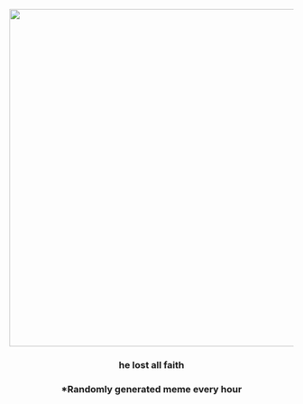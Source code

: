 <p align="center">
        <img src="https://i.redd.it/l4tap6ex1op81.jpg" width="600" height="600">
        </p>
        <h3 align="center">he lost all faith</h3>
        <h3 align="center">*Randomly generated meme every hour</h3>
    